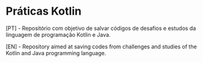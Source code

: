 # Práticas Kotlin
[PT] - Repositório com objetivo de salvar códigos de desafios e estudos da linguagem de programação Kotlin e Java.

[EN] - Repository aimed at saving codes from challenges and studies of the Kotlin and Java programming language.
